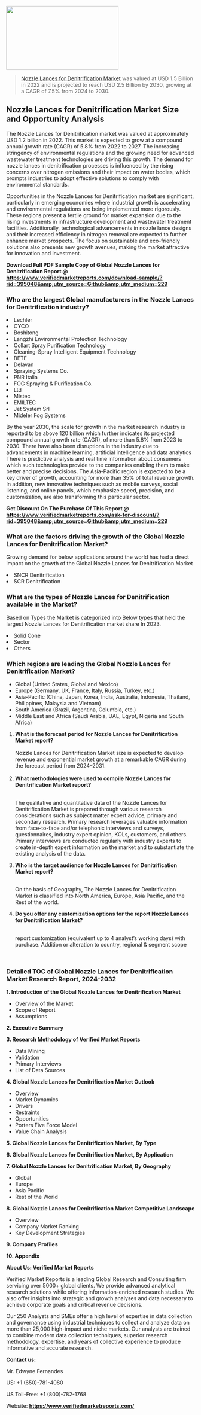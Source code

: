 <img src="https://ffe5etoiles.com/wp-content/uploads/2024/12/MST1-300x171.png" alt="" width="300" height="171" class="alignnone size-medium wp-image-20088" /><blockquote><p><p><a href="https://www.verifiedmarketreports.com/download-sample/?rid=395048&utm_source=Github&utm_medium=229" target="_blank">Nozzle Lances for Denitrification Market</a> was valued at USD 1.5 Billion in 2022 and is projected to reach USD 2.5 Billion by 2030, growing at a CAGR of 7.5% from 2024 to 2030.</p></blockquote><p><h2>Nozzle Lances for Denitrification Market Size and Opportunity Analysis</h2> <p>The Nozzle Lances for Denitrification market was valued at approximately USD 1.2 billion in 2022. This market is expected to grow at a compound annual growth rate (CAGR) of 5.8% from 2022 to 2027. The increasing stringency of environmental regulations and the growing need for advanced wastewater treatment technologies are driving this growth. The demand for nozzle lances in denitrification processes is influenced by the rising concerns over nitrogen emissions and their impact on water bodies, which prompts industries to adopt effective solutions to comply with environmental standards.</p> <p>Opportunities in the Nozzle Lances for Denitrification market are significant, particularly in emerging economies where industrial growth is accelerating and environmental regulations are being implemented more rigorously. These regions present a fertile ground for market expansion due to the rising investments in infrastructure development and wastewater treatment facilities. Additionally, technological advancements in nozzle lance designs and their increased efficiency in nitrogen removal are expected to further enhance market prospects. The focus on sustainable and eco-friendly solutions also presents new growth avenues, making the market attractive for innovation and investment.</p> </p><p class=""><strong>Download Full PDF Sample Copy of Global Nozzle Lances for Denitrification Report @ <a href="https://www.verifiedmarketreports.com/download-sample/?rid=395048&amp;utm_source=Github&amp;utm_medium=229" target="_blank">https://www.verifiedmarketreports.com/download-sample/?rid=395048&amp;utm_source=Github&amp;utm_medium=229</a></strong></p><h3 id="" class="">Who are the largest Global manufacturers in the Nozzle Lances for Denitrification industry?</h3><p><li>Lechler</li><li> CYCO</li><li> Boshitong</li><li> Langzhi Environmental Protection Technology</li><li> Collart Spray Purification Technology</li><li> Cleaning-Spray Intelligent Equipment Technology</li><li> BETE</li><li> Delavan</li><li> Spraying Systems Co.</li><li> PNR Italia</li><li> FOG Spraying & Purification Co.</li><li> Ltd</li><li> Mistec</li><li> EMILTEC</li><li> Jet System Srl</li><li> Mideler Fog Systems</li></p><div class=""><div class="" dir="" data-message-author-role="" data-message-id="" data-message-model-slug=""><div class=""><div class=""><div class=""><div class="" dir="" data-message-author-role="" data-message-id="" data-message-model-slug=""><div class=""><div class=""><p>By the year 2030, the scale for growth in the market research industry is reported to be above 120 billion which further indicates its projected compound annual growth rate (CAGR), of more than 5.8% from 2023 to 2030. There have also been disruptions in the industry due to advancements in machine learning, artificial intelligence and data analytics There is predictive analysis and real time information about consumers which such technologies provide to the companies enabling them to make better and precise decisions. The Asia-Pacific region is expected to be a key driver of growth, accounting for more than 35% of total revenue growth. In addition, new innovative techniques such as mobile surveys, social listening, and online panels, which emphasize speed, precision, and customization, are also transforming this particular sector.</p><p><strong>Get Discount On The Purchase Of This Report @&nbsp; <a href="https://www.verifiedmarketreports.com/ask-for-discount/?rid=395048&amp;utm_source=Github&amp;utm_medium=229" target="_blank">https://www.verifiedmarketreports.com/ask-for-discount/?rid=395048&amp;utm_source=Github&amp;utm_medium=229</a></strong></p></div></div></div></div></div></div></div></div><h3 id="" class="">What are the factors driving the growth of the Global Nozzle Lances for Denitrification Market?</h3><p id="" class="">Growing demand for below applications around the world has had a direct impact on the growth of the Global Nozzle Lances for Denitrification Market</p><p id="" class=""><li>SNCR Denitrification</li><li> SCR Denitrification</li></p><h3 id="" class="">What are the types of Nozzle Lances for Denitrification available in the Market?</h3><p id="" class="">Based on Types the Market is categorized into Below types that held the largest Nozzle Lances for Denitrification market share In 2023.</p><p id="" class=""><li>Solid Cone</li><li> Sector</li><li> Others</li></p><h3 id="" class="">Which regions are leading the Global Nozzle Lances for Denitrification Market?</h3><ul><li>Global (United States, Global and Mexico)</li><li>Europe (Germany, UK, France, Italy, Russia, Turkey, etc.)</li><li>Asia-Pacific (China, Japan, Korea, India, Australia, Indonesia, Thailand, Philippines, Malaysia and Vietnam)</li><li>South America (Brazil, Argentina, Columbia, etc.)</li><li>Middle East and Africa (Saudi Arabia, UAE, Egypt, Nigeria and South Africa)</li></ul><p><ol><li><strong>What is the forecast period for Nozzle Lances for Denitrification Market report?<br /></strong><br /><span data-sheets-root="1" data-sheets-value="{&quot;1&quot;:2,&quot;2&quot;:&quot;XXXX size is expected to develop revenue and exponential market growth at a remarkable CAGR during the forecast period from 2024&ndash;2030.&quot;}" data-sheets-userformat="{&quot;2&quot;:12674,&quot;4&quot;:{&quot;1&quot;:2,&quot;2&quot;:16776960},&quot;10&quot;:2,&quot;11&quot;:0,&quot;15&quot;:&quot;Arial&quot;,&quot;16&quot;:12}">Nozzle Lances for Denitrification Market size is expected to develop revenue and exponential market growth at a remarkable CAGR during the forecast period from 2024&ndash;2031.</span><br /><br /></li><li><strong>What methodologies were used to compile Nozzle Lances for Denitrification Market report?<br /><br /></strong><p>The qualitative and quantitative data of the&nbsp;Nozzle Lances for Denitrification Market is prepared through various research considerations such as subject matter expert advice, primary and secondary research. Primary research leverages valuable information from face-to-face and/or telephonic interviews and surveys, questionnaires, industry expert opinion, KOLs, customers, and others. Primary interviews are conducted regularly with industry experts to create in-depth expert information on the market and to substantiate the existing analysis of the data.&nbsp;</p></li><li><strong>Who is the target audience for Nozzle Lances for Denitrification Market report?<br /><br /></strong><p>On the basis of Geography, The&nbsp;Nozzle Lances for Denitrification Market is classified into North America, Europe, Asia Pacific, and the Rest of the world.</p></li><li><strong>Do you offer any customization options for the report Nozzle Lances for Denitrification Market?<br /><br /></strong><p>report customization (equivalent up to 4 analyst&rsquo;s working days) with purchase. Addition or alteration to country, regional &amp; segment scope</p><p>&nbsp;</p></li></ol></p><h3 id="" class="">Detailed TOC of Global Nozzle Lances for Denitrification Market Research Report, 2024-2032</h3><p id="" class=""><strong>1. Introduction of the Global Nozzle Lances for Denitrification Market</strong></p><ul><li>Overview of the Market</li><li>Scope of Report</li><li>Assumptions</li></ul><p id="" class=""><strong>2. Executive Summary</strong></p><p id="" class=""><strong>3. Research Methodology of&nbsp;Verified Market Reports</strong></p><ul><li>Data Mining</li><li>Validation</li><li>Primary Interviews</li><li>List of Data Sources</li></ul><p id="" class=""><strong>4. Global Nozzle Lances for Denitrification Market Outlook</strong></p><ul><li>Overview</li><li>Market Dynamics</li><li>Drivers</li><li>Restraints</li><li>Opportunities</li><li>Porters Five Force Model</li><li>Value Chain Analysis</li></ul><p id="" class=""><strong>5. Global Nozzle Lances for Denitrification Market, By&nbsp;Type</strong></p><p id="" class=""><strong>6. Global Nozzle Lances for Denitrification Market, By Application</strong></p><p id="" class=""><strong>7. Global Nozzle Lances for Denitrification Market, By Geography</strong></p><ul><li>Global</li><li>Europe</li><li>Asia Pacific</li><li>Rest of the World</li></ul><p id="" class=""><strong>8. Global Nozzle Lances for Denitrification Market Competitive Landscape</strong></p><ul><li>Overview</li><li>Company Market Ranking</li><li>Key Development Strategies</li></ul><p id="" class=""><strong>9. Company Profiles</strong></p><p id="" class=""><strong>10. Appendix</strong></p><p id="" class=""><strong>About Us: Verified Market Reports</strong></p><p id="" class="">Verified Market Reports is a leading Global Research and Consulting firm servicing over 5000+ global clients. We provide advanced analytical research solutions while offering information-enriched research studies. We also offer insights into strategic and growth analyses and data necessary to achieve corporate goals and critical revenue decisions.</p><p id="" class="">Our 250 Analysts and SMEs offer a high level of expertise in data collection and governance using industrial techniques to collect and analyze data on more than 25,000 high-impact and niche markets. Our analysts are trained to combine modern data collection techniques, superior research methodology, expertise, and years of collective experience to produce informative and accurate research.</p><p id="" class=""><strong>Contact us:</strong></p><p id="" class="">Mr. Edwyne Fernandes</p><p id="" class="">US: +1 (650)-781-4080</p><p id="" class="">US Toll-Free: +1 (800)-782-1768</p><p id="" class="">Website: <a target="" data-test-app-aware-link=""><strong>https://www.verifiedmarketreports.com/</strong></a></p>
